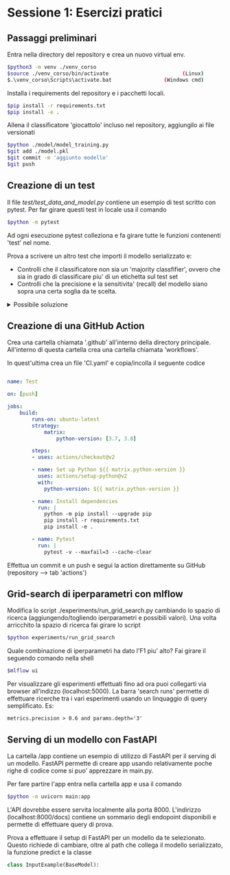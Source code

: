 # Sessione 1: Esercizi pratici

## Passaggi preliminari
Entra nella directory del repository e crea un nuovo virtual env. 
```sh
$python3 -m venv ./venv_corso
$source ./venv_corso/bin/activate                        (Linux)
$.\venv_corso\Scripts\activate.bat                 (Windows cmd)
```
Installa i requirements del repository e i pacchetti locali.
```sh
$pip install -r requirements.txt
$pip install -e .
```
Allena il classificatore 'giocattolo' incluso nel repository, aggiungilo ai file versionati
```sh
$python ./model/model_training.py
$git add ./model.pkl
$git commit -m 'aggiunto modello'
$git push
```

## Creazione di un test
Il file *test/test_data_and_model.py* contiene un esempio di test scritto con pytest. Per far girare questi test in locale usa il comando
```sh
$python -m pytest
```
Ad ogni esecuzione pytest colleziona e fa girare tutte le funzioni contenenti 'test' nel nome.

Prova a scrivere un altro test che importi il modello serializzato e:
* Controlli che il classificatore non sia un 'majority classfifier', ovvero che sia in grado di classificare piu' di un etichetta sul test set
* Controlli che la precisione e la sensitivita' (recall) del modello siano sopra una certa soglia da te scelta.
<details> 
  <summary>Possibile soluzione</summary>

    def test_model_metrics(adult_test_dataset):
        x, y, data_path = adult_test_dataset
        clf = joblib.load('./model.pkl')
        predictions = clf.predict(x)
        metrics = classification_report(y, predictions, output_dict=True)
    
        assert len(np.unique(predictions)) > 1
        assert metrics['>50K']['precision'] > 0.7 #fill here
        assert metrics['>50K']['recall'] > 0.1 #fill here
</details>

## Creazione di una GitHub Action
Crea una cartella chiamata '.github' all'interno della directory principale. All'interno di questa cartella crea una cartella chiamata 'workflows'.

In quest'ultima crea un file 'CI.yaml' e copia/incolla il seguente codice
```yaml

name: Test

on: [push]

jobs:
    build:
        runs-on: ubuntu-latest
        strategy:
            matrix:
                python-version: [3.7, 3.8]

        steps:
        - uses: actions/checkout@v2

        - name: Set up Python ${{ matrix.python-version }}
          uses: actions/setup-python@v2
          with:
            python-version: ${{ matrix.python-version }}

        - name: Install dependencies
          run: |
            python -m pip install --upgrade pip
            pip install -r requirements.txt
            pip install -e .

        - name: Pytest
          run: |
            pytest -v --maxfail=3 --cache-clear
```
Effettua un commit e un push e segui la action direttamente su GitHub (repository --> tab 'actions')

## Grid-search di iperparametri con mlflow
Modifica lo script ./experiments/run_grid_search.py cambiando lo spazio di ricerca (aggiungendo/togliendo iperparametri e possibili valori).
Una volta arricchito la spazio di ricerca fai girare lo script  
```sh
$python experiments/run_grid_search
```
Quale combinazione di iperparametri ha dato l'F1 piu' alto? Fai girare il seguendo comando nella shell
```sh
$mlflow ui
```
Per visualizzare gli esperimenti effettuati fino ad ora puoi collegarti via browser all'indizzo (localhost:5000). 
La barra 'search runs' permette di effettuare ricerche tra i vari esperimenti usando un linquaggio di query semplificato. Es:
```
metrics.precision > 0.6 and params.depth='3'
```
## Serving di un modello con FastAPI
La cartella /app contiene un esempio di utilizzo di FastAPI per il serving di un modello. FastAPI permette di creare app usando relativamente poche righe di codice come si puo' apprezzare in main.py.

Per fare partire l'app entra nella cartella app e usa il comando
```sh
$python -m uvicorn main:app
```
L'API dovrebbe essere servita localmente alla porta 8000. L'indirizzo (localhost:8000/docs) contiene un sommario degli endopoint disponibili e permette di effettuare query di prova.

Prova a effettuare il setup di FastAPI per un modello da te selezionato. Questo richiede di cambiare, oltre al path che collega il modello serializzato, la funzione predict e la classe
```python
class InputExample(BaseModel):
```
